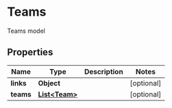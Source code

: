 

# Teams

Teams model

## Properties

| Name | Type | Description | Notes |
|------------ | ------------- | ------------- | -------------|
|**links** | **Object** |  |  [optional] |
|**teams** | [**List&lt;Team&gt;**](Team.md) |  |  [optional] |



